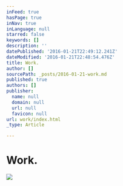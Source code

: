 ```yaml
---
inFeed: true
hasPage: true
inNav: true
inLanguage: null
starred: false
keywords: []
description: ''
datePublished: '2016-01-21T22:49:12.241Z'
dateModified: '2016-01-21T22:48:54.476Z'
title: Work.
author: []
sourcePath: _posts/2016-01-21-work.md
published: true
authors: []
publisher:
  name: null
  domain: null
  url: null
  favicon: null
url: work/index.html
_type: Article

---
```

# Work.
![](https://the-grid-user-content.s3-us-west-2.amazonaws.com/638d219c-2315-4313-8ac2-b9a29c993327.jpg)
